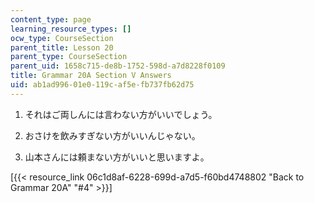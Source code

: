 ```yaml
---
content_type: page
learning_resource_types: []
ocw_type: CourseSection
parent_title: Lesson 20
parent_type: CourseSection
parent_uid: 1658c715-de8b-1752-598d-a7d8228f0109
title: Grammar 20A Section V Answers
uid: ab1ad996-01e0-119c-af5e-fb737fb62d75
---
```


1.  それはご両しんには言わない方がいいでしょう。  
    
2.  おさけを飲みすぎない方がいいんじゃない。  
    
3.  山本さんには頼まない方がいいと思いますよ。  
    

\[{{< resource_link 06c1d8af-6228-699d-a7d5-f60bd4748802 "Back to Grammar 20A" "#4" >}}\]